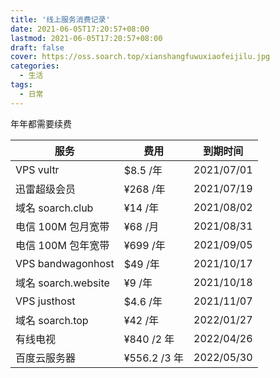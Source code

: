 ```yaml
---
title: '线上服务消费记录'
date: 2021-06-05T17:20:57+08:00
lastmod: 2021-06-05T17:20:57+08:00
draft: false
cover: https://oss.soarch.top/xianshangfuwuxiaofeijilu.jpg
categories:
  - 生活
tags:
  - 日常
---
```


年年都需要续费

<!--more-->

| 服务                | 费用         | 到期时间   |
| ------------------- | ------------ | ---------- |
| VPS vultr           | $8.5 /年     | 2021/07/01 |
| 迅雷超级会员        | ¥268 /年     | 2021/07/19 |
| 域名 soarch.club    | ¥14 /年      | 2021/08/02 |
| 电信 100M 包月宽带  | ¥68 /月      | 2021/08/31 |
| 电信 100M 包年宽带  | ¥699 /年     | 2021/09/05 |
| VPS bandwagonhost   | $49 /年      | 2021/10/17 |
| 域名 soarch.website | ¥9 /年       | 2021/10/18 |
| VPS justhost        | $4.6 /年     | 2021/11/07 |
| 域名 soarch.top     | ¥42 /年      | 2022/01/27 |
| 有线电视            | ¥840 /2 年   | 2022/04/26 |
| 百度云服务器        | ¥556.2 /3 年 | 2022/05/30 |
